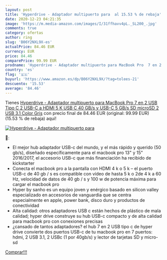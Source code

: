 ```yaml
---
layout: post
title: 'Hyperdrive - Adaptador multipuerto para  al 15.53 % de rebaja'
date: 2020-12-23 04:21:35
image: 'https://m.media-amazon.com/images/I/31ffhavv4pL._SL200_.jpg'
comments: true
category: ofertas
author: ring
slug: 'B06Y2NXL9X-es'
actualPrice: 84.46 EUR
currency: EUR
price: 84.46
comparePrice: 99.99 EUR
prodname: 'Hyperdrive - Adaptador multipuerto para MacBook Pro  7 en 2  USB Tipo C  2 USB-C a HDMI 5 K  USB C 40 GB/s y USB-C 5 GB/s  SD  microSD  2 USB 3.1   Color Gris'
country: 'es'
flag: '🇪🇸'
buyurl: 'https://www.amazon.es/dp/B06Y2NXL9X/?tag=tolees-21'
descuento: '15.53'
average: '84.46'
---
```


Tienes [Hyperdrive - Adaptador multipuerto para MacBook Pro  7 en 2  USB Tipo C  2 USB-C a HDMI 5 K  USB C 40 GB/s y USB-C 5 GB/s  SD  microSD  2 USB 3.1   Color Gris](https://www.amazon.es/dp/B06Y2NXL9X/?tag=tolees-21) con precio final de  84.46 EUR (original: 99.99 EUR) (15.53 %  de rebaja) aqui!

[![Hyperdrive - Adaptador multipuerto para ](https://m.media-amazon.com/images/I/31ffhavv4pL._SL200_.jpg)](https://www.amazon.es/dp/B06Y2NXL9X/?tag=tolees-21)

🔎:

- El mejor hub adaptador USB-c del mundo, y el más rápido y querido (50 gb/s), diseñado específicamente para el macbook pro 13" y 15" 2016/2017, el accesorio USB-c que más financiación ha recibido de kickstarter
- Conecta el macbook pro a la pantalla con HDMI 4 k o 5 k – el puerto USB-c de 40 gb / s es compatible con vídeo de hasta 5 k o 2de 4 k a 60 Hz, velocidad de datos de 40 gb / s y 100 w de potencia máxima para cargar el macbook pro
- Hyper by sanho es un equipo joven y enérgico basado en silicon valley especializado en accesorios de vanguardia que se centra especialmente en apple, power bank, disco duro y productos de conectividad
- Alta calidad: otros adaptadores USB c están hechos de plástico de mala calidad; hyper drive construye su hub USB-c compacto y de alta calidad para macbook pro con conexiones precisas
- ¿cansado de tantos adaptadores? el hub 7 en 2 USB tipo c de hyper drive convierte dos puertos USB-c de tu macbook pro en 7 puertos: hdmi, 2 USB 3.1, 2 USBc (1 por 40gb/s) y lector de tarjetas SD y micro-sd

[Comprar!!!](https://www.amazon.es/dp/B06Y2NXL9X/?tag=tolees-21)
